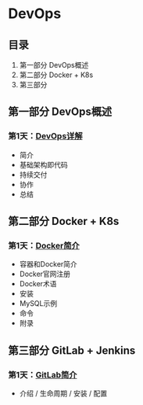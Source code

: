 # DevOps

## 目录

1. 第一部分 DevOps概述
2. 第二部分 Docker + K8s
3. 第三部分

## 第一部分 DevOps概述

### 第1天：[DevOps详解](1.1_DevOps详解.md)

- 简介
- 基础架构即代码
- 持续交付
- 协作
- 总结

## 第二部分 Docker + K8s

### 第1天：[Docker简介](./2.1_Docker简介.md)

- 容器和Docker简介
- Docker官网注册
- Docker术语
- 安装
- MySQL示例
- 命令
- 附录

## 第三部分 GitLab + Jenkins

### 第1天：[GitLab简介](./3.1_Gitlab简介.md)

- 介绍 / 生命周期 / 安装 / 配置
